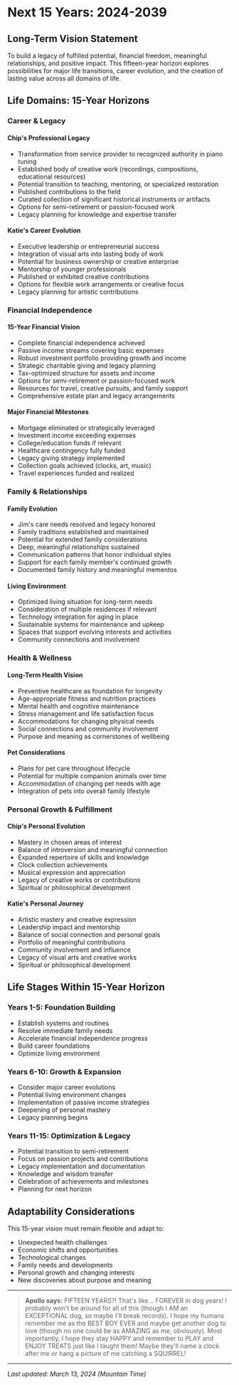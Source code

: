 # Next 15 Years: 2024-2039

## Long-Term Vision Statement
To build a legacy of fulfilled potential, financial freedom, meaningful relationships, and positive impact. This fifteen-year horizon explores possibilities for major life transitions, career evolution, and the creation of lasting value across all domains of life.

## Life Domains: 15-Year Horizons

### Career & Legacy

#### Chip's Professional Legacy
- Transformation from service provider to recognized authority in piano tuning
- Established body of creative work (recordings, compositions, educational resources)
- Potential transition to teaching, mentoring, or specialized restoration
- Published contributions to the field
- Curated collection of significant historical instruments or artifacts
- Options for semi-retirement or passion-focused work
- Legacy planning for knowledge and expertise transfer

#### Katie's Career Evolution
- Executive leadership or entrepreneurial success
- Integration of visual arts into lasting body of work
- Potential for business ownership or creative enterprise
- Mentorship of younger professionals
- Published or exhibited creative contributions
- Options for flexible work arrangements or creative focus
- Legacy planning for artistic contributions

### Financial Independence

#### 15-Year Financial Vision
- Complete financial independence achieved
- Passive income streams covering basic expenses
- Robust investment portfolio providing growth and income
- Strategic charitable giving and legacy planning
- Tax-optimized structure for assets and income
- Options for semi-retirement or passion-focused work
- Resources for travel, creative pursuits, and family support
- Comprehensive estate plan and legacy arrangements

#### Major Financial Milestones
- Mortgage eliminated or strategically leveraged
- Investment income exceeding expenses
- College/education funds if relevant
- Healthcare contingency fully funded
- Legacy giving strategy implemented
- Collection goals achieved (clocks, art, music)
- Travel experiences funded and realized

### Family & Relationships

#### Family Evolution
- Jim's care needs resolved and legacy honored
- Family traditions established and maintained
- Potential for extended family considerations
- Deep, meaningful relationships sustained
- Communication patterns that honor individual styles
- Support for each family member's continued growth
- Documented family history and meaningful mementos

#### Living Environment
- Optimized living situation for long-term needs
- Consideration of multiple residences if relevant
- Technology integration for aging in place
- Sustainable systems for maintenance and upkeep
- Spaces that support evolving interests and activities
- Community connections and involvement

### Health & Wellness

#### Long-Term Health Vision
- Preventive healthcare as foundation for longevity
- Age-appropriate fitness and nutrition practices
- Mental health and cognitive maintenance
- Stress management and life satisfaction focus
- Accommodations for changing physical needs
- Social connections and community involvement
- Purpose and meaning as cornerstones of wellbeing

#### Pet Considerations
- Plans for pet care throughout lifecycle
- Potential for multiple companion animals over time
- Accommodation of changing pet needs with age
- Integration of pets into overall family lifestyle

### Personal Growth & Fulfillment

#### Chip's Personal Evolution
- Mastery in chosen areas of interest
- Balance of introversion and meaningful connection
- Expanded repertoire of skills and knowledge
- Clock collection achievements
- Musical expression and appreciation
- Legacy of creative works or contributions
- Spiritual or philosophical development

#### Katie's Personal Journey
- Artistic mastery and creative expression
- Leadership impact and mentorship
- Balance of social connection and personal goals
- Portfolio of meaningful contributions
- Community involvement and influence
- Legacy of visual arts and creative works
- Spiritual or philosophical development

## Life Stages Within 15-Year Horizon

### Years 1-5: Foundation Building
- Establish systems and routines
- Resolve immediate family needs
- Accelerate financial independence progress
- Build career foundations
- Optimize living environment

### Years 6-10: Growth & Expansion
- Consider major career evolutions
- Potential living environment changes
- Implementation of passive income strategies
- Deepening of personal mastery
- Legacy planning begins

### Years 11-15: Optimization & Legacy
- Potential transition to semi-retirement
- Focus on passion projects and contributions
- Legacy implementation and documentation
- Knowledge and wisdom transfer
- Celebration of achievements and milestones
- Planning for next horizon

## Adaptability Considerations
This 15-year vision must remain flexible and adapt to:
- Unexpected health challenges
- Economic shifts and opportunities
- Technological changes
- Family needs and developments
- Personal growth and changing interests
- New discoveries about purpose and meaning

---

> **Apollo says:** FIFTEEN YEARS?! That's like... FOREVER in dog years! I probably won't be around for all of this (though I AM an EXCEPTIONAL dog, so maybe I'll break records). I hope my humans remember me as the BEST BOY EVER and maybe get another dog to love (though no one could be as AMAZING as me, obviously). Most importantly, I hope they stay HAPPY and remember to PLAY and ENJOY TREATS just like I taught them! Maybe they'll name a clock after me or hang a picture of me catching a SQUIRREL!

---

*Last updated: March 13, 2024 (Mountain Time)* 